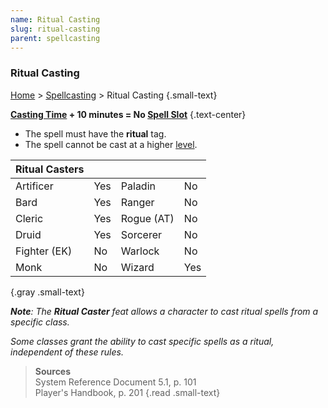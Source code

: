 ```yaml
---
name: Ritual Casting
slug: ritual-casting
parent: spellcasting
---
```

### Ritual Casting
[Home](dm-operations-center) > [Spellcasting](spellcasting) > Ritual Casting {.small-text}

**[Casting Time](casting-time) + 10 minutes = No [Spell Slot](spell-levels-and-slots)** {.text-center}

- The spell must have the **ritual** tag.
- The spell cannot be cast at a higher [level](spell-levels-and-slots).

| Ritual Casters ||||
|-----------|-----|-----|-----|
| Artificer | Yes | Paladin   | No |
| Bard      | Yes | Ranger    | No |
| Cleric    | Yes | Rogue (AT)| No |
| Druid     | Yes | Sorcerer  | No |
| Fighter (EK) |No| Warlock   | No |
| Monk      | No  | Wizard    | Yes |
{.gray .small-text}

***Note**: The **Ritual Caster** feat allows a character to cast ritual spells from a specific class.*

*Some classes grant the ability to cast specific spells as a ritual, independent of these rules.*


> **Sources** <br/>
> System Reference Document 5.1, p. 101<br/>
> Player's Handbook, p. 201
{.read .small-text}